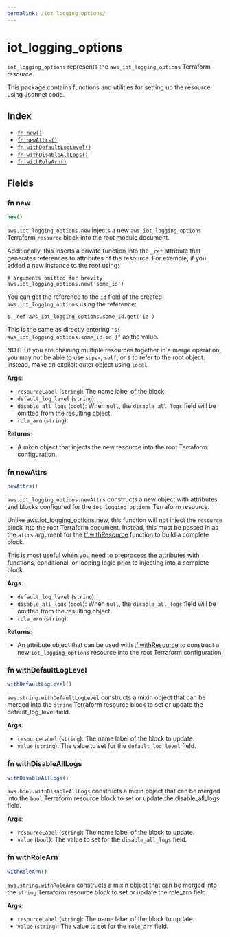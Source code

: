```yaml
---
permalink: /iot_logging_options/
---
```


# iot_logging_options

`iot_logging_options` represents the `aws_iot_logging_options` Terraform resource.



This package contains functions and utilities for setting up the resource using Jsonnet code.


## Index

* [`fn new()`](#fn-new)
* [`fn newAttrs()`](#fn-newattrs)
* [`fn withDefaultLogLevel()`](#fn-withdefaultloglevel)
* [`fn withDisableAllLogs()`](#fn-withdisablealllogs)
* [`fn withRoleArn()`](#fn-withrolearn)

## Fields

### fn new

```ts
new()
```


`aws.iot_logging_options.new` injects a new `aws_iot_logging_options` Terraform `resource`
block into the root module document.

Additionally, this inserts a private function into the `_ref` attribute that generates references to attributes of the
resource. For example, if you added a new instance to the root using:

    # arguments omitted for brevity
    aws.iot_logging_options.new('some_id')

You can get the reference to the `id` field of the created `aws.iot_logging_options` using the reference:

    $._ref.aws_iot_logging_options.some_id.get('id')

This is the same as directly entering `"${ aws_iot_logging_options.some_id.id }"` as the value.

NOTE: if you are chaining multiple resources together in a merge operation, you may not be able to use `super`, `self`,
or `$` to refer to the root object. Instead, make an explicit outer object using `local`.

**Args**:
  - `resourceLabel` (`string`): The name label of the block.
  - `default_log_level` (`string`): 
  - `disable_all_logs` (`bool`):  When `null`, the `disable_all_logs` field will be omitted from the resulting object.
  - `role_arn` (`string`): 

**Returns**:
- A mixin object that injects the new resource into the root Terraform configuration.


### fn newAttrs

```ts
newAttrs()
```


`aws.iot_logging_options.newAttrs` constructs a new object with attributes and blocks configured for the `iot_logging_options`
Terraform resource.

Unlike [aws.iot_logging_options.new](#fn-new), this function will not inject the `resource`
block into the root Terraform document. Instead, this must be passed in as the `attrs` argument for the
[tf.withResource](https://github.com/tf-libsonnet/core/tree/main/docs#fn-withresource) function to build a complete block.

This is most useful when you need to preprocess the attributes with functions, conditional, or looping logic prior to
injecting into a complete block.

**Args**:
  - `default_log_level` (`string`): 
  - `disable_all_logs` (`bool`):  When `null`, the `disable_all_logs` field will be omitted from the resulting object.
  - `role_arn` (`string`): 

**Returns**:
  - An attribute object that can be used with [tf.withResource](https://github.com/tf-libsonnet/core/tree/main/docs#fn-withresource) to construct a new `iot_logging_options` resource into the root Terraform configuration.


### fn withDefaultLogLevel

```ts
withDefaultLogLevel()
```

`aws.string.withDefaultLogLevel` constructs a mixin object that can be merged into the `string`
Terraform resource block to set or update the default_log_level field.



**Args**:
  - `resourceLabel` (`string`): The name label of the block to update.
  - `value` (`string`): The value to set for the `default_log_level` field.


### fn withDisableAllLogs

```ts
withDisableAllLogs()
```

`aws.bool.withDisableAllLogs` constructs a mixin object that can be merged into the `bool`
Terraform resource block to set or update the disable_all_logs field.



**Args**:
  - `resourceLabel` (`string`): The name label of the block to update.
  - `value` (`bool`): The value to set for the `disable_all_logs` field.


### fn withRoleArn

```ts
withRoleArn()
```

`aws.string.withRoleArn` constructs a mixin object that can be merged into the `string`
Terraform resource block to set or update the role_arn field.



**Args**:
  - `resourceLabel` (`string`): The name label of the block to update.
  - `value` (`string`): The value to set for the `role_arn` field.
